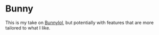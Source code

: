 # Bunny

This is my take on [Bunnylol](https://github.com/rithik/bunnylol), but potentially with features that are more tailored to what I like.
